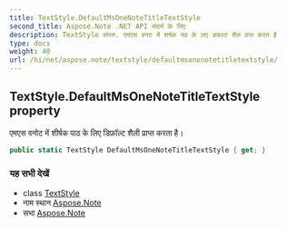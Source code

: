 ```yaml
---
title: TextStyle.DefaultMsOneNoteTitleTextStyle
second_title: Aspose.Note .NET API संदर्भ के लिए
description: TextStyle संपत्त. एमएस वनट में शर्षक पठ के लए डफ़ल्ट शैल प्रप्त करत है
type: docs
weight: 40
url: /hi/net/aspose.note/textstyle/defaultmsonenotetitletextstyle/
---
```

## TextStyle.DefaultMsOneNoteTitleTextStyle property

एमएस वनोट में शीर्षक पाठ के लिए डिफ़ॉल्ट शैली प्राप्त करता है।

```csharp
public static TextStyle DefaultMsOneNoteTitleTextStyle { get; }
```

### यह सभी देखें

* class [TextStyle](../)
* नाम स्थान [Aspose.Note](../../textstyle/)
* सभा [Aspose.Note](../../../)


